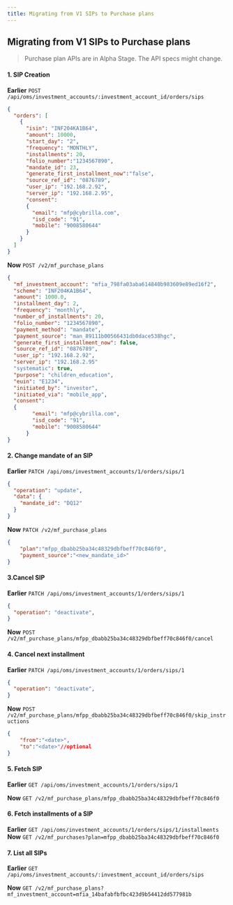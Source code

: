 ```yaml
---
title: Migrating from V1 SIPs to Purchase plans
---
```

## Migrating from V1 SIPs to Purchase plans
> Purchase plan APIs are in Alpha Stage. The API specs might change.

#### 1. SIP Creation
**Earlier**
`POST /api/oms/investment_accounts/:investment_account_id/orders/sips`
```json
{
  "orders": [
    {
      "isin": "INF204KA1B64",
      "amount": 10000,
      "start_day": "2",
      "frequency": "MONTHLY",
      "installments": 20,
      "folio_number":"1234567890",
      "mandate_id": 23,
      "generate_first_installment_now":"false",
      "source_ref_id": "0876789",
      "user_ip": "192.168.2.92",
      "server_ip": "192.168.2.95",
      "consent": 
      {
        "email": "mfp@cybrilla.com",
        "isd_code": "91",
        "mobile": "9008580644"
      }
    }
  ]
}
```
**Now**
`POST /v2/mf_purchase_plans`
```json
{
  "mf_investment_account": "mfia_798fa03aba614840b983609e89ed16f2",
  "scheme": "INF204KA1B64",
  "amount": 1000.0,
  "installment_day": 2,
  "frequency": "monthly",
  "number_of_installments": 20,
  "folio_number": "1234567890",
  "payment_method": "mandate",
  "payment_source": "man_89111b00566431db0dace538hgc",
  "generate_first_installment_now": false,
  "source_ref_id": "0876789",
  "user_ip": "192.168.2.92",
  "server_ip": "192.168.2.95"
  "systematic": true,
  "purpose": "children_education",
  "euin": "E1234",
  "initiated_by": "investor",
  "initiated_via": "mobile_app",
  "consent": 
  {
        "email": "mfp@cybrilla.com",
        "isd_code": "91",
        "mobile": "9008580644"
      }
}
```

#### 2. Change mandate of an SIP
**Earlier**
`PATCH /api/oms/investment_accounts/1/orders/sips/1`
```json
{
  "operation": "update",
  "data": {
    "mandate_id": "DQ12"
  }
}
```
**Now**
`PATCH /v2/mf_purchase_plans`
```json
{
	"plan":"mfpp_dbabb25ba34c48329dbfbeff70c846f0",
	"payment_source":"<new_mandate_id>"
}
```

#### 3.Cancel SIP
**Earlier**
`PATCH /api/oms/investment_accounts/1/orders/sips/1`
```json
{
  "operation": "deactivate",
}
```
**Now**
`POST /v2/mf_purchase_plans/mfpp_dbabb25ba34c48329dbfbeff70c846f0/cancel`

#### 4. Cancel next installment 
**Earlier**
`PATCH /api/oms/investment_accounts/1/orders/sips/1`
```json
{
  "operation": "deactivate",
}
```
**Now**
`POST /v2/mf_purchase_plans/mfpp_dbabb25ba34c48329dbfbeff70c846f0/skip_instructions`
```json
{
	"from":"<date>",
	"to":"<date>"//optional
}
```

#### 5. Fetch SIP
**Earlier**
`GET /api/oms/investment_accounts/1/orders/sips/1`

**Now**
`GET /v2/mf_purchase_plans/mfpp_dbabb25ba34c48329dbfbeff70c846f0`

#### 6. Fetch installments of a SIP
**Earlier**
`GET /api/oms/investment_accounts/1/orders/sips/1/installments`
**Now**
`GET /v2/mf_purchases?plan=mfpp_dbabb25ba34c48329dbfbeff70c846f0`

#### 7. List all SIPs
**Earlier**
`GET /api/oms/investment_accounts/:investment_account_id/orders/sips`

**Now**
`GET /v2/mf_purchase_plans?mf_investment_account=mfia_14bafabfbfbc423d9b54412dd577981b`





